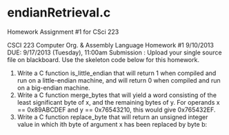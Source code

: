 endianRetrieval.c
=================

Homework Assignment #1 for CSci 223

CSCI 223 Computer Org. & Assembly Language
Homework #1
9/10/2013
DUE: 9/17/2013 (Tuesday), 11:00am
Submission : Upload your single source file on blackboard. Use the skeleton code below for this homework.
1. Write a C function is_little_endian that will return 1 when compiled and run on a little-endian machine,
and will return 0 when compiled and run on a big-endian machine.
2. Write a C function merge_bytes that will yield a word consisting of the least significant byte of x, and the
remaining bytes of y. For operands x == 0x89ABCDEF and y == 0x76543210, this would give 0x765432EF.
3. Write a C function replace_byte that will return an unsigned integer value in which ith byte of argument x
has been replaced by byte b:
